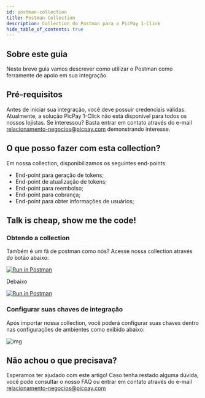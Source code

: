 ```yaml
---
id: postman-collection
title: Postman Collection
description: Collection do Postman para o PicPay 1-Click
hide_table_of_contents: true
---
```


## Sobre este guia

Neste breve guia vamos descrever como utilizar o Postman como ferramente de apoio em sua integração.

## Pré-requisitos

Antes de iniciar sua integração, você deve possuir credenciais válidas. Atualmente, a solução PicPay 1-Click não está disponível para todos os nossos lojistas. Se interessou? Basta entrar em contato através do e-mail relacionamento-negocios@picpay.com demonstrando interesse.

## O que posso fazer com esta collection?

Em nossa collection, disponibilizamos os seguintes end-points:
- End-point para geração de tokens;
- End-point de atualização de tokens;
- End-point para reembolso;
- End-point para cobrança;
- End-point para obter informações de usuários;

## Talk is cheap, show me the code! 

### Obtendo a collection

Também é um fã de postman como nós? Acesse nossa collection através do botão abaixo: 

[![Run in Postman](https://run.pstmn.io/button.svg)](https://app.getpostman.com/run-collection/e5b4593f331d1cb7fd49)

Debaixo

[![Run in Postman](https://run.pstmn.io/button.svg)](https://app.getpostman.com/run-collection/17690805-27480f7b-9f22-4608-b978-0287f17d1ba8?action=collection%2Ffork&source=rip_markdown&collection-url=entityId%3D17690805-27480f7b-9f22-4608-b978-0287f17d1ba8%26entityType%3Dcollection%26workspaceId%3Dc7921178-6410-4b4e-ac10-35d24f6a1b6d)

### Configurar suas chaves de integração

Após importar nossa collection, você poderá configurar suas chaves dentro nas configurações de ambientes como exibido abaixo:

![img](../../../static/img/guides/postman-environment.png)

## Não achou o que precisava?

Esperamos ter ajudado com este artigo! Caso tenha restado alguma dúvida, você pode consultar o nosso FAQ ou entrar em contato através do e-mail relacionamento-negocios@picpay.com